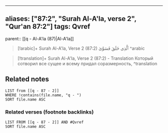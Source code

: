 
---
aliases: ["87:2", "Surah Al-A'la, verse 2", "Qur'an 87:2"]
tags: Qvref
---

parent:: [[q - Al-A'la (87)|Al-A'la]]

> [!arabic]+ Surah Al-A'la, Verse 2 (87:2)
> <span class="quran-arabic">ٱلَّذِى خَلَقَ فَسَوَّىٰ</span>
^arabic

> [!translation]+ Surah Al-A'la, Verse 2 (87:2) - Translation
> Который сотворил все сущее и всему придал соразмерность,
^translation



## Related notes
```dataview
LIST from [[q - 87 - 2]]
WHERE !contains(file.name, "q - ")
SORT file.name ASC
```

### Related verses (footnote backlinks)
```dataview
LIST FROM [[q - 87 - 2]] AND #Qvref
SORT file.name ASC
```

